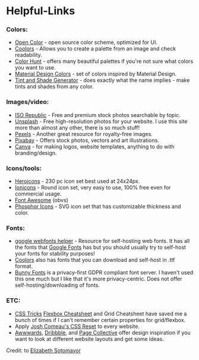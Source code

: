 # Helpful-Links

### Colors:
* <a href='https://yeun.github.io/open-color/'>Open Color</a> - open source color scheme, optimized for UI.
* <a href='https://coolors.co/'>Coolors</a> - Allows you to create a palette from an image and check readability.
* <a href='https://colorhunt.co/'>Color Hunt</a> - offers many beautiful palettes if you're not sure what colors you want to use.
* <a href='https://materialui.co/colors/'>Material Design Colors</a> - set of colors inspired by Material Design.
* <a href='https://maketintsandshades.com/'>Tint and Shade Generator</a> - does exactly what the name implies - make tints and shades from any color.
### Images/video:
* <a href='https://isorepublic.com/'>ISO Republic</a> - Free and premium stock photos searchable by topic.
* <a href='https://unsplash.com/'>Unsplash</a> - Free high-resolution photos for your website. I use this site more than almost any other, there is so much stuff!
* <a href='https://www.pexels.com/'>Pexels</a> - Another great resource for royalty-free images.
* <a href='https://pixabay.com/'>Pixabay</a> - Offers stock photos, vectors and art illustrations.
* <a href='https://www.canva.com/'>Canva</a> - for making logos, website templates, anything to do with branding/design.
### Icons/tools:
* <a href='https://heroicons.com/'>Heroicons</a> - 230 pc icon set best used at 24x24px.
* <a href='https://ionic.io/ionicons'>Ionicons</a> - Round icon set, very easy to use, 100% free even for commercial usage.
* <a href='https://fontawesome.com/'>Font Awesome</a> (obvs)
* <a href='https://phosphoricons.com/'>Phosphor Icons</a> - SVG icon set that has customizable thickness and color.
### Fonts:
* <a href='https://gwfh.mranftl.com/fonts'>google webfonts helper</a> - Resource for self-hosting web fonts. It has all the fonts that <a href='https://fonts.google.com/'>Google Fonts</a> has but you should usually try to self-host your fonts for stability purposes!
* <a href='https://coolors.co/'>Coolors</a> also has fonts that you can download and self-host in .ttf format.
* <a href='https://fonts.bunny.net/'>Bunny Fonts</a> is a privacy-first GDPR compliant font server. I haven't used this one much but I like that it's more privacy-centric. Does not offer self-hosting/downloading of fonts.
### ETC:
* <a href='https://css-tricks.com/snippets/css/a-guide-to-flexbox/'>CSS Tricks</a> <a href='https://css-tricks.com/snippets/css/complete-guide-grid/'>Flexbox Cheatsheet</a> and <a>Grid Cheatsheet have saved me a bunch of times if I can't remember certain properties for grid/flexbox.
* Apply <a href='https://www.joshwcomeau.com/css/custom-css-reset/'>Josh Comeau's CSS Reset</a> to every website.
* <a href='https://www.awwwards.com/'>Awwwards</a>, <a href='https://dribbble.com/'>Dribbble</a>, and <a href='https://pagecollective.com/'>Page Collective</a> offer design inspiration if you want to look at different website layouts and get some ideas.


Credit: to <a href='https://github.com/elizabethrsotomayor'>Elizabeth Sotomayor</a>
